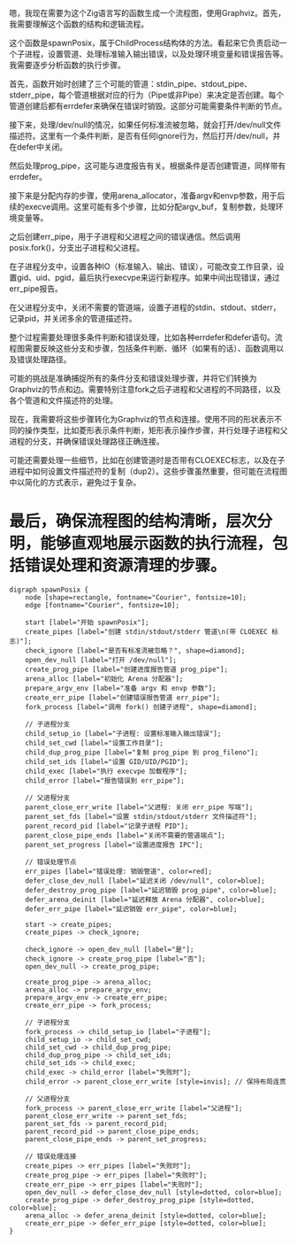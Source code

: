 嗯，我现在需要为这个Zig语言写的函数生成一个流程图，使用Graphviz。首先，我需要理解这个函数的结构和逻辑流程。

这个函数是spawnPosix，属于ChildProcess结构体的方法。看起来它负责启动一个子进程，设置管道、处理标准输入输出错误，以及处理环境变量和错误报告等。我需要逐步分析函数的执行步骤。

首先，函数开始时创建了三个可能的管道：stdin_pipe、stdout_pipe、stderr_pipe，每个管道根据对应的行为（Pipe或非Pipe）来决定是否创建。每个管道创建后都有errdefer来确保在错误时销毁。这部分可能需要条件判断的节点。

接下来，处理/dev/null的情况，如果任何标准流被忽略，就会打开/dev/null文件描述符。这里有一个条件判断，是否有任何ignore行为，然后打开/dev/null，并在defer中关闭。

然后处理prog_pipe，这可能与进度报告有关。根据条件是否创建管道，同样带有errdefer。

接下来是分配内存的步骤，使用arena_allocator，准备argv和envp参数，用于后续的execve调用。这里可能有多个步骤，比如分配argv_buf，复制参数，处理环境变量等。

之后创建err_pipe，用于子进程和父进程之间的错误通信。然后调用posix.fork()，分支出子进程和父进程。

在子进程分支中，设置各种IO（标准输入、输出、错误），可能改变工作目录，设置gid、uid、pgid，最后执行execvpe来运行新程序。如果中间出现错误，通过err_pipe报告。

在父进程分支中，关闭不需要的管道端，设置子进程的stdin、stdout、stderr，记录pid，并关闭多余的管道描述符。

整个过程需要处理很多条件判断和错误处理，比如各种errdefer和defer语句。流程图需要反映这些分支和步骤，包括条件判断、循环（如果有的话）、函数调用以及错误处理路径。

可能的挑战是准确捕捉所有的条件分支和错误处理步骤，并将它们转换为Graphviz的节点和边。需要特别注意fork之后子进程和父进程的不同路径，以及各个管道和文件描述符的处理。

现在，我需要将这些步骤转化为Graphviz的节点和连接。使用不同的形状表示不同的操作类型，比如菱形表示条件判断，矩形表示操作步骤，并行处理子进程和父进程的分支，并确保错误处理路径正确连接。

可能还需要处理一些细节，比如在创建管道时是否带有CLOEXEC标志，以及在子进程中如何设置文件描述符的复制（dup2）。这些步骤虽然重要，但可能在流程图中以简化的方式表示，避免过于复杂。

最后，确保流程图的结构清晰，层次分明，能够直观地展示函数的执行流程，包括错误处理和资源清理的步骤。
================================================
```graphviz
digraph spawnPosix {
    node [shape=rectangle, fontname="Courier", fontsize=10];
    edge [fontname="Courier", fontsize=10];

    start [label="开始 spawnPosix"];
    create_pipes [label="创建 stdin/stdout/stderr 管道\n(带 CLOEXEC 标志)"];
    check_ignore [label="是否有标准流被忽略？", shape=diamond];
    open_dev_null [label="打开 /dev/null"];
    create_prog_pipe [label="创建进度报告管道 prog_pipe"];
    arena_alloc [label="初始化 Arena 分配器"];
    prepare_argv_env [label="准备 argv 和 envp 参数"];
    create_err_pipe [label="创建错误报告管道 err_pipe"];
    fork_process [label="调用 fork() 创建子进程", shape=diamond];

    // 子进程分支
    child_setup_io [label="子进程: 设置标准输入输出错误"];
    child_set_cwd [label="设置工作目录"];
    child_dup_prog_pipe [label="复制 prog_pipe 到 prog_fileno"];
    child_set_ids [label="设置 GID/UID/PGID"];
    child_exec [label="执行 execvpe 加载程序"];
    child_error [label="报告错误到 err_pipe"];

    // 父进程分支
    parent_close_err_write [label="父进程: 关闭 err_pipe 写端"];
    parent_set_fds [label="设置 stdin/stdout/stderr 文件描述符"];
    parent_record_pid [label="记录子进程 PID"];
    parent_close_pipe_ends [label="关闭不需要的管道端点"];
    parent_set_progress [label="设置进度报告 IPC"];

    // 错误处理节点
    err_pipes [label="错误处理: 销毁管道", color=red];
    defer_close_dev_null [label="延迟关闭 /dev/null", color=blue];
    defer_destroy_prog_pipe [label="延迟销毁 prog_pipe", color=blue];
    defer_arena_deinit [label="延迟释放 Arena 分配器", color=blue];
    defer_err_pipe [label="延迟销毁 err_pipe", color=blue];

    start -> create_pipes;
    create_pipes -> check_ignore;
    
    check_ignore -> open_dev_null [label="是"];
    check_ignore -> create_prog_pipe [label="否"];
    open_dev_null -> create_prog_pipe;
    
    create_prog_pipe -> arena_alloc;
    arena_alloc -> prepare_argv_env;
    prepare_argv_env -> create_err_pipe;
    create_err_pipe -> fork_process;

    // 子进程分支
    fork_process -> child_setup_io [label="子进程"];
    child_setup_io -> child_set_cwd;
    child_set_cwd -> child_dup_prog_pipe;
    child_dup_prog_pipe -> child_set_ids;
    child_set_ids -> child_exec;
    child_exec -> child_error [label="失败时"];
    child_error -> parent_close_err_write [style=invis]; // 保持布局连贯

    // 父进程分支
    fork_process -> parent_close_err_write [label="父进程"];
    parent_close_err_write -> parent_set_fds;
    parent_set_fds -> parent_record_pid;
    parent_record_pid -> parent_close_pipe_ends;
    parent_close_pipe_ends -> parent_set_progress;

    // 错误处理连接
    create_pipes -> err_pipes [label="失败时"];
    create_prog_pipe -> err_pipes [label="失败时"];
    create_err_pipe -> err_pipes [label="失败时"];
    open_dev_null -> defer_close_dev_null [style=dotted, color=blue];
    create_prog_pipe -> defer_destroy_prog_pipe [style=dotted, color=blue];
    arena_alloc -> defer_arena_deinit [style=dotted, color=blue];
    create_err_pipe -> defer_err_pipe [style=dotted, color=blue];
}
```